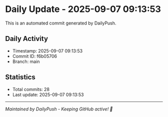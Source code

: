 # Daily Update - 2025-09-07 09:13:53

This is an automated commit generated by DailyPush.

## Daily Activity
- Timestamp: 2025-09-07 09:13:53
- Commit ID: f6b05706
- Branch: main

## Statistics
- Total commits: 28
- Last update: 2025-09-07 09:13:53

---
*Maintained by DailyPush - Keeping GitHub active! 🚀*
